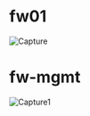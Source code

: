 # fw01

![Capture](https://user-images.githubusercontent.com/71239122/191058751-b6a8c39a-1fc8-4e6f-b7f0-68de54b61706.PNG)

# fw-mgmt

![Capture1](https://user-images.githubusercontent.com/71239122/191059311-89e563b0-c713-4dcd-8c23-5098c6198e9c.PNG)

